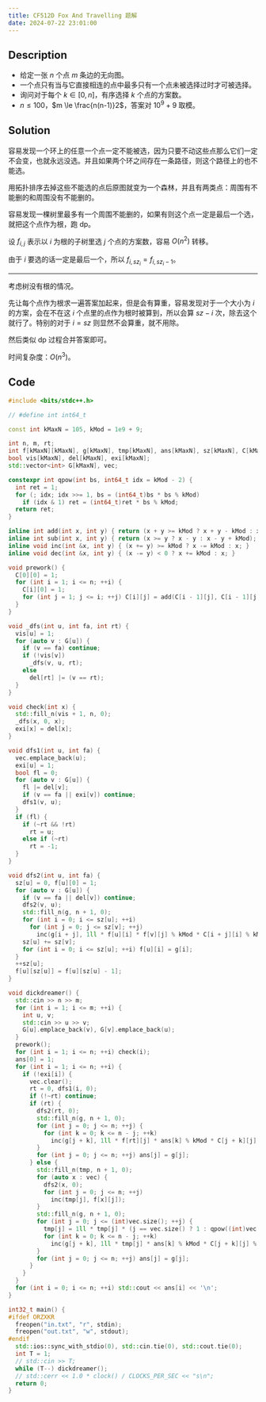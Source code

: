 ```yaml
---
title: CF512D Fox And Travelling 题解
date: 2024-07-22 23:01:00
---
```


## Description

- 给定一张 $n$ 个点 $m$ 条边的无向图。
- 一个点只有当与它直接相连的点中最多只有一个点未被选择过时才可被选择。
- 询问对于每个 $k \in [0,n]$，有序选择 $k$ 个点的方案数。
- $n \le 100$，$m \le \frac{n(n-1)}2$，答案对 $10^9+9$ 取模。

## Solution

容易发现一个环上的任意一个点一定不能被选，因为只要不动这些点那么它们一定不会变，也就永远没选。并且如果两个环之间存在一条路径，则这个路径上的也不能选。

用拓扑排序去掉这些不能选的点后原图就变为一个森林，并且有两类点：周围有不能删的和周围没有不能删的。

容易发现一棵树里最多有一个周围不能删的，如果有则这个点一定是最后一个选，就把这个点作为根，跑 dp。

设 $f_{i,j}$ 表示以 $i$ 为根的子树里选 $j$ 个点的方案数，容易 $O(n^2)$ 转移。

由于 $i$ 要选的话一定是最后一个，所以 $f_{i,sz_i}=f_{i,sz_i-1}$。

---

考虑树没有根的情况。

先让每个点作为根求一遍答案加起来，但是会有算重，容易发现对于一个大小为 $i$ 的方案，会在不在这 $i$ 个点里的点作为根时被算到，所以会算 $sz-i$ 次，除去这个就行了。特别的对于 $i=sz$ 则显然不会算重，就不用除。

然后类似 dp 过程合并答案即可。

时间复杂度：$O(n^3)$。

## Code

```cpp
#include <bits/stdc++.h>

// #define int int64_t

const int kMaxN = 105, kMod = 1e9 + 9;

int n, m, rt;
int f[kMaxN][kMaxN], g[kMaxN], tmp[kMaxN], ans[kMaxN], sz[kMaxN], C[kMaxN][kMaxN];
bool vis[kMaxN], del[kMaxN], exi[kMaxN];
std::vector<int> G[kMaxN], vec;

constexpr int qpow(int bs, int64_t idx = kMod - 2) {
  int ret = 1;
  for (; idx; idx >>= 1, bs = (int64_t)bs * bs % kMod)
    if (idx & 1) ret = (int64_t)ret * bs % kMod;
  return ret;
}

inline int add(int x, int y) { return (x + y >= kMod ? x + y - kMod : x + y); }
inline int sub(int x, int y) { return (x >= y ? x - y : x - y + kMod); }
inline void inc(int &x, int y) { (x += y) >= kMod ? x -= kMod : x; }
inline void dec(int &x, int y) { (x -= y) < 0 ? x += kMod : x; }

void prework() {
  C[0][0] = 1;
  for (int i = 1; i <= n; ++i) {
    C[i][0] = 1;
    for (int j = 1; j <= i; ++j) C[i][j] = add(C[i - 1][j], C[i - 1][j - 1]);
  }
}

void _dfs(int u, int fa, int rt) {
  vis[u] = 1;
  for (auto v : G[u]) {
    if (v == fa) continue;
    if (!vis[v])
      _dfs(v, u, rt);
    else
      del[rt] |= (v == rt);
  }
}

void check(int x) {
  std::fill_n(vis + 1, n, 0);
  _dfs(x, 0, x);
  exi[x] = del[x];
}

void dfs1(int u, int fa) {
  vec.emplace_back(u);
  exi[u] = 1;
  bool fl = 0;
  for (auto v : G[u]) {
    fl |= del[v];
    if (v == fa || exi[v]) continue;
    dfs1(v, u);
  }
  if (fl) {
    if (~rt && !rt)
      rt = u;
    else if (~rt)
      rt = -1;
  }
}

void dfs2(int u, int fa) {
  sz[u] = 0, f[u][0] = 1;
  for (auto v : G[u]) {
    if (v == fa || del[v]) continue;
    dfs2(v, u);
    std::fill_n(g, n + 1, 0);
    for (int i = 0; i <= sz[u]; ++i)
      for (int j = 0; j <= sz[v]; ++j)
        inc(g[i + j], 1ll * f[u][i] * f[v][j] % kMod * C[i + j][i] % kMod);
    sz[u] += sz[v];
    for (int i = 0; i <= sz[u]; ++i) f[u][i] = g[i];
  }
  ++sz[u];
  f[u][sz[u]] = f[u][sz[u] - 1];
}

void dickdreamer() {
  std::cin >> n >> m;
  for (int i = 1; i <= m; ++i) {
    int u, v;
    std::cin >> u >> v;
    G[u].emplace_back(v), G[v].emplace_back(u);
  }
  prework();
  for (int i = 1; i <= n; ++i) check(i);
  ans[0] = 1;
  for (int i = 1; i <= n; ++i) {
    if (!exi[i]) {
      vec.clear();
      rt = 0, dfs1(i, 0);
      if (!~rt) continue;
      if (rt) {
        dfs2(rt, 0);
        std::fill_n(g, n + 1, 0);
        for (int j = 0; j <= n; ++j) {
          for (int k = 0; k <= n - j; ++k)
            inc(g[j + k], 1ll * f[rt][j] * ans[k] % kMod * C[j + k][j] % kMod);
        }
        for (int j = 0; j <= n; ++j) ans[j] = g[j];
      } else {
        std::fill_n(tmp, n + 1, 0);
        for (auto x : vec) {
          dfs2(x, 0);
          for (int j = 0; j <= n; ++j)
            inc(tmp[j], f[x][j]);
        }
        std::fill_n(g, n + 1, 0);
        for (int j = 0; j <= (int)vec.size(); ++j) {
          tmp[j] = 1ll * tmp[j] * (j == vec.size() ? 1 : qpow((int)vec.size() - j)) % kMod;
          for (int k = 0; k <= n - j; ++k)
            inc(g[j + k], 1ll * tmp[j] * ans[k] % kMod * C[j + k][j] % kMod);
        }
        for (int j = 0; j <= n; ++j) ans[j] = g[j];
      }
    }
  }
  for (int i = 0; i <= n; ++i) std::cout << ans[i] << '\n';
}

int32_t main() {
#ifdef ORZXKR
  freopen("in.txt", "r", stdin);
  freopen("out.txt", "w", stdout);
#endif
  std::ios::sync_with_stdio(0), std::cin.tie(0), std::cout.tie(0);
  int T = 1;
  // std::cin >> T;
  while (T--) dickdreamer();
  // std::cerr << 1.0 * clock() / CLOCKS_PER_SEC << "s\n";
  return 0;
}
```